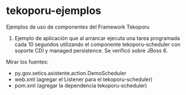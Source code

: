 tekoporu-ejemplos
=================

Ejemplos de uso de componentes del Framework Tekoporu

1) Ejemplo de aplicación que al arrancar ejecuta una tarea programada cada 10 segundos utilizando el componente tekoporu-scheduler con soporte CDI y managed persistence. Se verificó sobre JBoss 6.

Mirar los fuentes: 
- py.gov.setics.asistente.action.DemoScheduler
- web.xml (agregar el Listener para el tekoporu-scheduler)
- pom.xml (agregar la dependencia tekoporu-scheduler)
